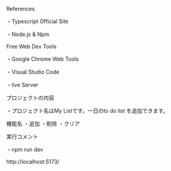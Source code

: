 References

・Typescript Official Site

・Node.js & Npm

Free Web Dev Tools

・Google Chrome Web Tools

・Visual Studio Code

・live Server

プロジェクトの内容

・プロジェクト名はMy Listです。一日のto do list を追加できます。

機能名
・追加
・削除
・クリア

実行コメント

・npm run dev

http://localhost:5173/
